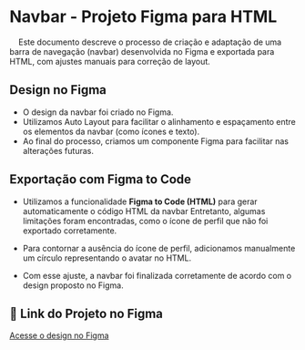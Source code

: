 # Navbar - Projeto Figma para HTML

&nbsp;&nbsp;&nbsp;&nbsp;Este documento descreve o processo de criação e adaptação de uma barra de navegação (navbar) desenvolvida no Figma e exportada para HTML, com ajustes manuais para correção de layout.

## Design no Figma

- O design da navbar foi criado no Figma.
- Utilizamos Auto Layout para facilitar o alinhamento e espaçamento entre os elementos da navbar (como ícones e texto).
- Ao final do processo, criamos um componente Figma para facilitar nas alterações futuras.

## Exportação com Figma to Code

- Utilizamos a funcionalidade **Figma to Code (HTML)** para gerar automaticamente o código HTML da navbar Entretanto, algumas limitações foram encontradas, como o ícone de perfil que não foi exportado corretamente.

- Para contornar a ausência do ícone de perfil, adicionamos manualmente um círculo representando o avatar no HTML.

- Com esse ajuste, a navbar foi finalizada corretamente de acordo com o design proposto no Figma.

## 📎 Link do Projeto no Figma

[Acesse o design no Figma](https://www.figma.com/design/P0tUTwBcbGAiwLjYKmRty7/Ponderada-UX?node-id=3-11&m=dev)

